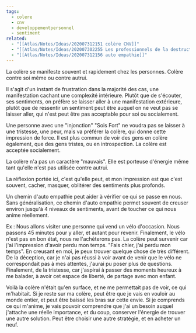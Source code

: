 ```yaml
---
tags:
  - colere
  - cnv
  - developpementpersonnel
  - sentiment
related:
  - "[[Atlas/Notes/Ideas/202007312151 colère CNV]]"
  - "[[Atlas/Notes/Ideas/202007302255 Les professionnels de la destruction de relation]]"
  - "[[Atlas/Notes/Ideas/202007312156 auto empathie]]"
---
```

La colère se manifeste souvent et rapidement chez les personnes. Colère contre soi même ou contre autrui.

Il s'agit d'un instant de frustration dans la majorité des cas, une manifestation cachant une complexité intérieure. Plutôt que de s'écouter, ses sentiments, on préfère se laisser aller à une manifestation extérieure, plutôt que de ressentir un sentiment peut être auquel on ne veut pas se laisser aller, qui n'est peut être pas acceptable pour soi ou socialement.

Une personne avec une "injonction" "Sois Fort" ne voudra pas se laisser à une tristesse, une peur, mais va préférer la colère, qui donne cette impression de force.
Il est plus commun de voir des gens en colère également, que des gens tristes, ou en introspection.
La colère est acceptée socialement.

La colère n'a pas un caractère "mauvais". Elle est porteuse d'énergie même tant qu'elle n'est pas utilisée contre autrui.

La réflexion portée ici, c'est qu'elle peut, et mon impression est que c'est souvent, cacher, masquer, oblitérer des sentiments plus profonds.

Un chemin d'auto empathie peut aider à vérifier ce qui se passe en nous. Sans généralisation, ce chemin d'auto empathie permet souvent de creuser environ jusqu'à 4 niveaux de sentiments, avant de toucher ce qui nous anime réellement.

Ex : 
Nous allons visiter une personne qui vend un vélo d'occasion. Nous passons 45 minutes pour y aller, et autant pour revenir.
Finalement, le vélo n'est pas en bon état, nous ne l'achéterons pas.
La colère peut survenir car j'ai l'impression d'avoir perdu mon temps.
"Fais chier, j'ai perdu mon temps".
En creusant en moi, je peux trouver quelque chose de très différent.
De la déception, car je n'ai pas réussi à voir avant de venir que le vélo ne correspondait pas à mes attentes, j'aurai pu poser plus de questions.
Finalement, de la tristesse, car j'aspirai à passer des moments heureux à me balader, à avoir cet espace de liberté, de partage avec mon enfant.

Voilà la colère n'était qu'en surface, et ne me permettait pas de voir, ce qui m'habitait. Si je reste sur ma colère, peut être que je vais en vouloir au monde entier, et peut être baissé les bras sur cette envie.
Si je comprends ce qui m'anime, je vais pouvoir comprendre que j'ai un besoin auquel j'attache une réelle importance, et du coup, conserver l'énergie de trouver une autre solution. Peut être choisir une autre stratégie, et en acheter un neuf.